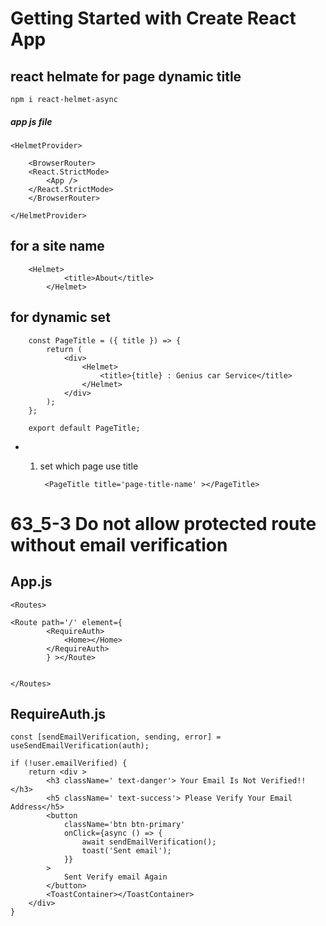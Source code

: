 # Getting Started with Create React App



## react helmate for page dynamic title 

    npm i react-helmet-async


##### app js file 


    <HelmetProvider>

        <BrowserRouter>
        <React.StrictMode>
            <App />
        </React.StrictMode>
        </BrowserRouter>

    </HelmetProvider>

## for a site name
        <Helmet>
                <title>About</title>
            </Helmet>


## for dynamic set

        
        const PageTitle = ({ title }) => {
            return (
                <div>
                    <Helmet>
                        <title>{title} : Genius car Service</title>
                    </Helmet>
                </div>
            );
        };

        export default PageTitle;

* 1. set which page use title

          <PageTitle title='page-title-name' ></PageTitle>



# 63_5-3 Do not allow protected route without email verification

## App.js

    <Routes>

    <Route path='/' element={
            <RequireAuth>
                <Home></Home>
            </RequireAuth>
            } ></Route>


    </Routes>

## RequireAuth.js

 <!-- for send email verification -->
    const [sendEmailVerification, sending, error] = useSendEmailVerification(auth);

 <!-- if user no verify email -->
    if (!user.emailVerified) {
        return <div >
            <h3 className=' text-danger'> Your Email Is Not Verified!!</h3>
            <h5 className=' text-success'> Please Verify Your Email Address</h5>
            <button
                className='btn btn-primary'
                onClick={async () => {
                    await sendEmailVerification();
                    toast('Sent email');
                }}
            >
                Sent Verify email Again
            </button>
            <ToastContainer></ToastContainer>
        </div>
    }


